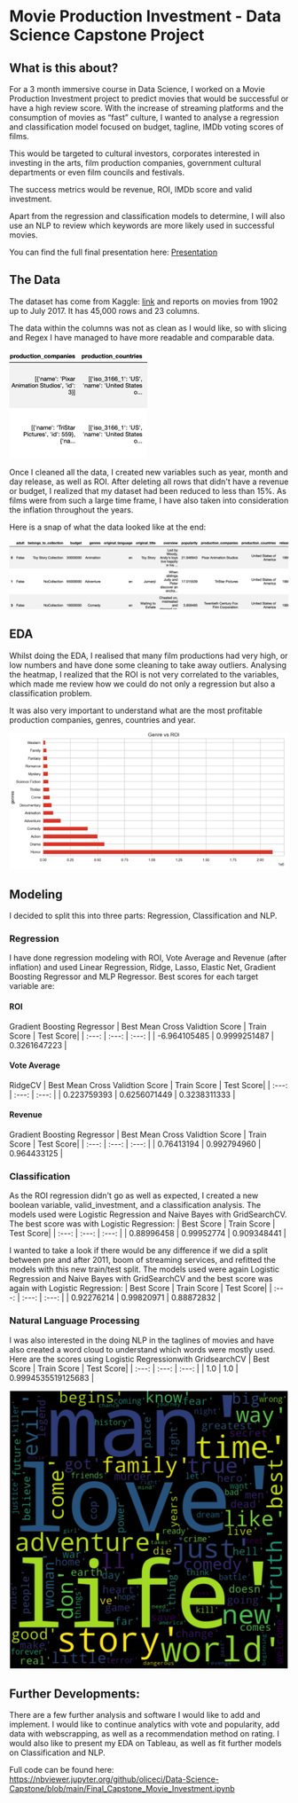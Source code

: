 # Movie Production Investment - Data Science Capstone Project
## What is this about?
For a 3 month immersive course in Data Science, I worked on a Movie Production Investment project to predict movies that would be successful or have a high review score. With the increase of streaming platforms and the consumption of movies as “fast” culture, I wanted to analyse a regression and classification model focused on budget, tagline, IMDb voting scores of films.

This would be targeted to cultural investors, corporates interested in investing in the arts, film production companies, government cultural departments or even film councils and festivals.

The success metrics would be revenue, ROI, IMDb score and valid investment.

Apart from the regression and classification models to determine, I will also use an NLP to review which keywords are more likely used in successful movies.

You can find the full final presentation here: [Presentation](https://drive.google.com/file/d/1-cqwSO-wGt8CFqMnzYn_a93Pg9LWIWXW/view?usp=sharing)

## The Data
The dataset has come from Kaggle: [link](https://www.kaggle.com/rounakbanik/the-movies-dataset?select=movies_metadata.csv) and reports on movies from 1902 up to July 2017. It has 45,000 rows and 23 columns.

The data within the columns was not as clean as I would like, so with slicing and Regex I have managed to have more readable and comparable data. 

![](column_clean.png)

Once I cleaned all the data, I created new variables such as year, month and day release, as well as ROI. After deleting all rows that didn't have a revenue or budget, I realized that my dataset had been reduced to less than 15%. As films were from such a large time frame, I have also taken into consideration the inflation throughout the years.

Here is a snap of what the data looked like at the end:

![](column_end_clean.png)

## EDA
Whilst doing the EDA, I realised that many film productions had very high, or low numbers and have done some cleaning to take away outliers. Analysing the heatmap, I realized that the ROI is not very correlated to the variables, which made me review how we could do not only a regression but also a classification problem. 

It was also very important to understand what are the most profitable production companies, genres, countries and year. 

![](EDA_genres.png)

## Modeling
I decided to split this into three parts: Regression, Classification and NLP.

### Regression
I have done regression modeling with ROI, Vote Average and Revenue (after inflation) and used Linear Regression, Ridge, Lasso, Elastic Net, Gradient Boosting Regressor and MLP Regressor. Best scores for each target variable are:

#### ROI
Gradient Boosting Regressor
| Best Mean Cross Validtion Score | Train Score | Test Score|
| :---: | :---: | :---: |
| -6.964105485 | 0.9999251487 | 0.3261647223 |


#### Vote Average
RidgeCV
| Best Mean Cross Validtion Score | Train Score | Test Score|
| :---: | :---: | :---: |
| 0.223759393 | 0.6256071449 | 0.3238311333 |


#### Revenue
Gradient Boosting Regressor
| Best Mean Cross Validtion Score | Train Score | Test Score|
| :---: | :---: | :---: |
| 0.76413194 | 0.992794960 | 0.964433125 |


### Classification
As the ROI regression didn't go as well as expected, I created a new boolean variable, valid_investment, and a classification analysis. The models used were Logistic Regression and Naive Bayes with GridSearchCV. The best score was with Logistic Regression:
| Best Score | Train Score | Test Score|
| :---: | :---: | :---: |
| 0.88996458 | 0.99952774 | 0.909348441 |

I wanted to take a look if there would be any difference if we did a split between pre and after 2011, boom of streaming services, and refitted the models with this new train/test split. The models used were again Logistic Regression and Naive Bayes with GridSearchCV and the best score was again with Logistic Regression:
| Best Score | Train Score | Test Score|
| :---: | :---: | :---: |
| 0.92276214 | 0.99820971 | 0.88872832 |

### Natural Language Processing
I was also interested in the doing NLP in the taglines of movies and have also created a word cloud to understand which words were mostly used. 
Here are the scores using Logistic Regressionwith GridsearchCV
| Best Score | Train Score | Test Score|
| :---: | :---: | :---: |
| 1.0 | 1.0 | 0.9994535519125683 |

![](word_cloud.png)

## Further Developments:
There are a few further analysis and software I would like to add and implement. I would like to continue analytics with vote and popularity, add data with webscrapping, as well as a recommendation method on rating. I would also like to present my EDA on Tableau, as well as fit further models on Classification and NLP.

Full code can be found here: 
https://nbviewer.jupyter.org/github/oliceci/Data-Science-Capstone/blob/main/Final_Capstone_Movie_Investment.ipynb
